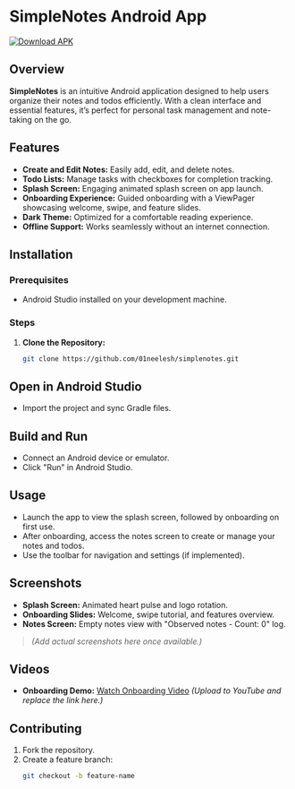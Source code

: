 
# SimpleNotes Android App

[![Download APK](https://img.shields.io/badge/Download-APK-blue)](https://drive.google.com/file/d/1gGpuZcwT39GnXIeQ4EVjc_YutV2SzlGI/view?usp=sharing)

## Overview
**SimpleNotes** is an intuitive Android application designed to help users organize their notes and todos efficiently. With a clean interface and essential features, it’s perfect for personal task management and note-taking on the go.

## Features
- **Create and Edit Notes:** Easily add, edit, and delete notes.
- **Todo Lists:** Manage tasks with checkboxes for completion tracking.
- **Splash Screen:** Engaging animated splash screen on app launch.
- **Onboarding Experience:** Guided onboarding with a ViewPager showcasing welcome, swipe, and feature slides.
- **Dark Theme:** Optimized for a comfortable reading experience.
- **Offline Support:** Works seamlessly without an internet connection.

## Installation
### Prerequisites
- Android Studio installed on your development machine.

### Steps
1. **Clone the Repository:**
   ```bash
   git clone https://github.com/01neelesh/simplenotes.git

## Open in Android Studio
- Import the project and sync Gradle files.

## Build and Run
- Connect an Android device or emulator.
- Click "Run" in Android Studio.

## Usage
- Launch the app to view the splash screen, followed by onboarding on first use.
- After onboarding, access the notes screen to create or manage your notes and todos.
- Use the toolbar for navigation and settings (if implemented).

## Screenshots
- **Splash Screen:** Animated heart pulse and logo rotation.
- **Onboarding Slides:** Welcome, swipe tutorial, and features overview.
- **Notes Screen:** Empty notes view with "Observed notes - Count: 0" log.

> *(Add actual screenshots here once available.)*

## Videos
- **Onboarding Demo:** [Watch Onboarding Video](#) *(Upload to YouTube and replace the link here.)*

## Contributing
1. Fork the repository.
2. Create a feature branch:
   ```bash
   git checkout -b feature-name
